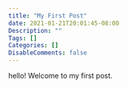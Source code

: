 ```yaml
---
title: "My First Post"
date: 2021-01-21T20:01:45-08:00
Description: ""
Tags: []
Categories: []
DisableComments: false
---
```



hello!
Welcome to my first post.
